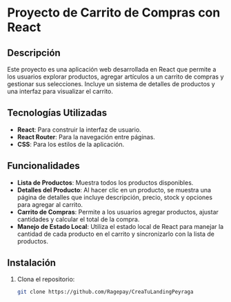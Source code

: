 # Proyecto de Carrito de Compras con React

## Descripción

Este proyecto es una aplicación web desarrollada en React que permite a los usuarios explorar productos, agregar artículos a un carrito de compras y gestionar sus selecciones. Incluye un sistema de detalles de productos y una interfaz para visualizar el carrito.

## Tecnologías Utilizadas

- **React**: Para construir la interfaz de usuario.
- **React Router**: Para la navegación entre páginas.
- **CSS**: Para los estilos de la aplicación.

## Funcionalidades

- **Lista de Productos**: Muestra todos los productos disponibles.
- **Detalles del Producto**: Al hacer clic en un producto, se muestra una página de detalles que incluye descripción, precio, stock y opciones para agregar al carrito.
- **Carrito de Compras**: Permite a los usuarios agregar productos, ajustar cantidades y calcular el total de la compra.
- **Manejo de Estado Local**: Utiliza el estado local de React para manejar la cantidad de cada producto en el carrito y sincronizarlo con la lista de productos.


## Instalación

1. Clona el repositorio:
   ```bash
   git clone https://github.com/Ragepay/CreaTuLandingPeyraga


